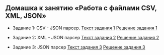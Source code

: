 ## Домашка к занятию «Работа с файлами CSV, XML, JSON»

- Задание 1: CSV - JSON парсер.
   [Текст задания 1](https://github.com/netology-code/jd-homeworks/blob/master/special_files/task1/README.md)
   [Решение задания 1](https://github.com/NataliaKubiak/specialFiles_hw/tree/main/src/main/java/task1_CSVtoJSON)

- Задание 2: XML - JSON парсер
   [Текст задания 2](https://github.com/netology-code/jd-homeworks/blob/master/special_files/task2/README.md)
   [Решение задания 2]()

- Задание 3: JSON парсер
   [Текст задания 3](https://github.com/netology-code/jd-homeworks/blob/master/special_files/task3/README.md)
   [Решение задания 3]()
